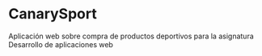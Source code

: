 # CanarySport
Aplicación web sobre compra de productos deportivos para la asignatura Desarrollo de aplicaciones web
